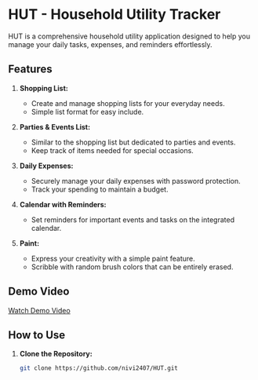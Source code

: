 # HUT - Household Utility Tracker

HUT is a comprehensive household utility application designed to help you manage your daily tasks, expenses, and reminders effortlessly.

## Features

1. **Shopping List:**
   - Create and manage shopping lists for your everyday needs.
   - Simple list format for easy include.

2. **Parties & Events List:**
   - Similar to the shopping list but dedicated to parties and events.
   - Keep track of items needed for special occasions.

3. **Daily Expenses:**
   - Securely manage your daily expenses with password protection.
   - Track your spending to maintain a budget.

4. **Calendar with Reminders:**
   - Set reminders for important events and tasks on the integrated calendar.

5. **Paint:**
   - Express your creativity with a simple paint feature.
   - Scribble with random brush colors that can be entirely erased.

## Demo Video

[Watch Demo Video](https://github.com/nivi2407/HUT/assets/79712578/9f572319-adbf-4eb2-8dc2-b73d8c3f558d)

## How to Use

1. **Clone the Repository:**
   ```bash
   git clone https://github.com/nivi2407/HUT.git
